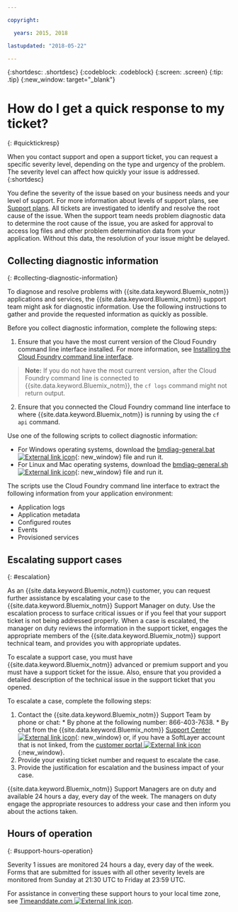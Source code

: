 ```yaml
---

copyright:

  years: 2015, 2018

lastupdated: "2018-05-22"

---
```



{:shortdesc: .shortdesc}
{:codeblock: .codeblock}
{:screen: .screen}
{:tip: .tip}
{:new_window: target="_blank"}


# How do I get a quick response to my ticket?
{: #quicktickresp}

When you contact support and open a support ticket, you can request a specific severity level, depending on the type and urgency of the problem. The severity level can affect how quickly your issue is addressed.
{:shortdesc}

You define the severity of the issue based on your business needs and your level of support. For more information about levels of support plans, see [Support plans](/docs/get-support/index.html). All tickets are investigated to identify and resolve the root cause of the issue. When the support team needs problem diagnostic data to determine the root cause of the issue, you are asked for approval to access log files and other problem determination data from your application. Without this data, the resolution of your issue might be delayed.

## Collecting diagnostic information
{: #collecting-diagnostic-information}

To diagnose and resolve problems with {{site.data.keyword.Bluemix_notm}} applications and services, the {{site.data.keyword.Bluemix_notm}} support team might ask for diagnostic information. Use the following instructions to gather and provide the requested information as quickly as possible.

Before you collect diagnostic information, complete the following steps:

1. Ensure that you have the most current version of the Cloud Foundry command line interface installed. For more information, see [Installing the Cloud Foundry command line interface](/docs/starters/install_cli.html).
>**Note:** If you do not have the most current version, after the Cloud Foundry command line is connected to {{site.data.keyword.Bluemix_notm}}, the `cf logs` command might not return output.
2. Ensure that you connected the Cloud Foundry command line interface to where {{site.data.keyword.Bluemix_notm}} is running by using the `cf api` command.

Use one of the following scripts to collect diagnostic information:

  * For Windows operating systems, download the [bmdiag-general.bat ![External link icon](../icons/launch-glyph.svg "External link icon")](http://bluemix-mustgather.mybluemix.net/mustgather/general/bmdiag-general.bat){: new_window} file and run it.
  * For Linux and Mac operating systems, download the [bmdiag-general.sh ![External link icon](../icons/launch-glyph.svg "External link icon")](http://bluemix-mustgather.mybluemix.net/mustgather/general/bmdiag-general.sh){: new_window} file and run it.

The scripts use the Cloud Foundry command line interface to extract the following information from your application environment:
  * Application logs
  * Application metadata
  * Configured routes
  * Events
  * Provisioned services

## Escalating support cases
{: #escalation}

As an {{site.data.keyword.Bluemix_notm}} customer, you can request further assistance by escalating your case to the {{site.data.keyword.Bluemix_notm}} Support Manager on duty. Use the escalation process to surface critical issues or if you feel that your support ticket is not being addressed properly. When a case is escalated, the manager on duty reviews the information in the support ticket, engages the appropriate members of the {{site.data.keyword.Bluemix_notm}} support technical team, and provides you with appropriate updates.

To escalate a support case, you must have {{site.data.keyword.Bluemix_notm}} advanced or premium support and you must have a support ticket for the issue. Also, ensure that you provided a detailed description of the technical issue in the support ticket that you opened.

 To escalate a case, complete the following steps:

  1. Contact the {{site.data.keyword.Bluemix_notm}} Support Team by phone or chat:
    * By phone at the following number: 866-403-7638.
    * By chat from the {{site.data.keyword.Bluemix_notm}} [Support Center ![External link icon](../icons/launch-glyph.svg "External link icon")](https://console.bluemix.net/unifiedsupport/supportcenter){: new_window} or, if you have a SoftLayer account that is not linked, from the [customer portal ![External link icon](../icons/launch-glyph.svg)](https://control.softlayer.com/){:new_window}.
  2. Provide your existing ticket number and request to escalate the case.
  3. Provide the justification for escalation and the business impact of your case.

{{site.data.keyword.Bluemix_notm}} Support Managers are on duty and available 24 hours a day, every day of the week. The managers on duty engage the appropriate resources to address your case and then inform you about the actions taken.


## Hours of operation
{: #support-hours-operation}

Severity 1 issues are monitored 24 hours a day, every day of the week. Forms that are submitted for issues with all other severity levels are monitored from Sunday at 21:30 UTC to Friday at 23:59 UTC.

For assistance in converting these support hours to your local time zone, see [Timeanddate.com ![External link icon](../icons/launch-glyph.svg "External link icon")](https://www.timeanddate.com).
